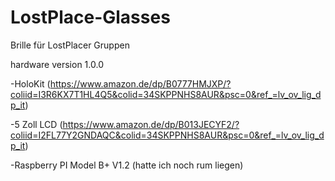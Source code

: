 # LostPlace-Glasses

Brille für LostPlacer Gruppen

hardware version 1.0.0

-HoloKit (https://www.amazon.de/dp/B0777HMJXP/?coliid=I3R6KX7T1HL4Q5&colid=34SKPPNHS8AUR&psc=0&ref_=lv_ov_lig_dp_it)

-5 Zoll LCD (https://www.amazon.de/dp/B013JECYF2/?coliid=I2FL77Y2GNDAQC&colid=34SKPPNHS8AUR&psc=0&ref_=lv_ov_lig_dp_it)

-Raspberry PI Model B+ V1.2 (hatte ich noch rum liegen)
